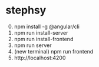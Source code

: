 # stephsy
0. npm install -g @angular/cli
1. npm run install-server
2. npm run install-frontend
3. npm run server 
4. (new terminal) npm run frontend
5. http://localhost:4200